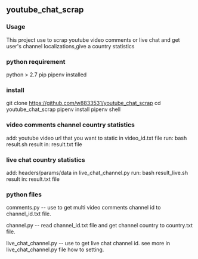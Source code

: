 ## youtube_chat_scrap
### Usage
This project use to scrap youtube video comments or live chat and get user's channel localizations,give a country statistics
### python requirement 
python > 2.7
pip pipenv installed
### install
git clone https://github.com/w8833531/youtube_chat_scrap
cd youtube_chat_scrap
pipenv install
pipenv shell
### video comments channel country statistics
add: youtube video url that you want to static in video_id.txt file
run:  bash result.sh 
result in: result.txt file
### live chat country statistics
add: headers/params/data in live_chat_channel.py
run:  bash result_live.sh
result in: result.txt file
### python files 
comments.py -- use to get multi video comments channel id to channel_id.txt file.

channel.py -- read channel_id.txt file and get channel country to country.txt file.

live_chat_channel.py -- use to get live chat channel id. see more in live_chat_channel.py file how to setting.
